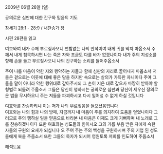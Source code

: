 2009년 06월 28일 (일)

공의로운 심판에 대한 간구와 믿음의 기도



창세기 28:1 - 28:9 / 새찬송가  장


시편 28편을 읽고

여호와여 내가 주께 부르짖사오니 
변함없는 나의 반석이여 내게 귀를 막지 마옵소서
주께서 내게 침묵하시면 나는 죽은 자와 조금도 다를 바가 없겠나이다
내가 주의 지성소를 향해 손을 들고 부르짖사오니 나의 간구하는 소리를 들어주옵소서 

주여 나를 마음이 악한 자와 행악하는 자들과 함께 심판의 자리로 끌어내지 마옵소서
저들은 겉으로는 이웃에 대해 좋은 말을 하지만 속으로는 살의가 가득한 자니이다
주여 그들을 말이 아니라 악한 행위대로 갚아주시되 
그 손이 지은 대로 갚으사 마땅히 받아야 할 형벌로 되돌려 주옵소서
그들은 당신이 행하시는 공의로운 심판과 
당신이 세우신 정의로운 법을 무시하오니 
주는 저들을 파괴하시고 다시 일어설 수 없게 하실 것입니다  

여호와를 찬송하리니 이는 저가 나의 부르짖음을 들으셨음입니다  
여호와는 나의 힘과 나의 방패,
지금까지 내 마음이 주를 의지하여 도움을 얻었나이다 
그러므로 주의 행하실 일을 믿음으로 바라본 내 마음은 
이제도 크게 기뻐하며 내 노래로 그를 찬송하겠나이다
또한 여호와는 성도들의 힘이시오
그의 기름 부음 받은 자에게 속한 자들의 구원의 요새가 되십니다 
오 주여 주는 주의 백성을 구원하시며 
주의 기업 된 성도들에게 복을 주옵소서
또한 그들의 목자가 되시어 영원토록 저희를 인도하여 주옵소서

해석도움